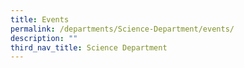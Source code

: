 ```yaml
---
title: Events
permalink: /departments/Science-Department/events/
description: ""
third_nav_title: Science Department
---
```

